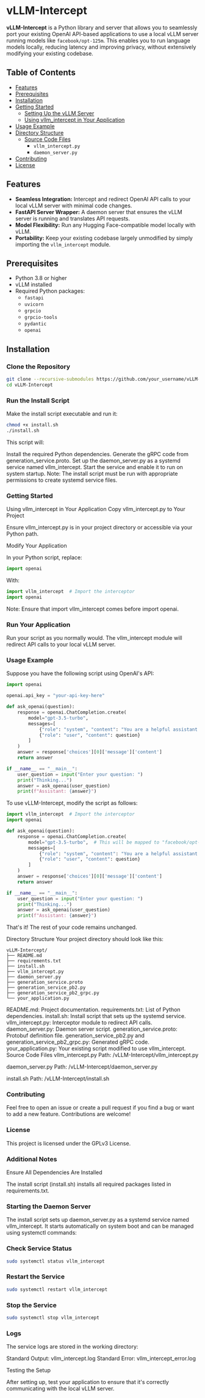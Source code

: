 # vLLM-Intercept

**vLLM-Intercept** is a Python library and server that allows you to seamlessly port your existing OpenAI API-based applications to use a local vLLM server running models like `facebook/opt-125m`. This enables you to run language models locally, reducing latency and improving privacy, without extensively modifying your existing codebase.

## Table of Contents
- [Features](#features)
- [Prerequisites](#prerequisites)
- [Installation](#installation)
- [Getting Started](#getting-started)
  - [Setting Up the vLLM Server](#setting-up-the-vllm-server)
  - [Using vllm_intercept in Your Application](#using-vllm_intercept-in-your-application)
- [Usage Example](#usage-example)
- [Directory Structure](#directory-structure)
  - [Source Code Files](#source-code-files)
    - `vllm_intercept.py`
    - `daemon_server.py`
- [Contributing](#contributing)
- [License](#license)

## Features
- **Seamless Integration:** Intercept and redirect OpenAI API calls to your local vLLM server with minimal code changes.
- **FastAPI Server Wrapper:** A daemon server that ensures the vLLM server is running and translates API requests.
- **Model Flexibility:** Run any Hugging Face-compatible model locally with vLLM.
- **Portability:** Keep your existing codebase largely unmodified by simply importing the `vllm_intercept` module.

## Prerequisites
- Python 3.8 or higher
- vLLM installed
- Required Python packages:
  - `fastapi`
  - `uvicorn`
  - `grpcio`
  - `grpcio-tools`
  - `pydantic`
  - `openai`

## Installation

### Clone the Repository

```bash
git clone --recursive-submodules https://github.com/your_username/vLLM-Intercept.git
cd vLLM-Intercept
```

### Run the Install Script
Make the install script executable and run it:

```bash
chmod +x install.sh
./install.sh
```

This script will:

Install the required Python dependencies.
Generate the gRPC code from generation_service.proto.
Set up the daemon_server.py as a systemd service named vllm_intercept.
Start the service and enable it to run on system startup.
Note: The install script must be run with appropriate permissions to create systemd service files.

### Getting Started
Using vllm_intercept in Your Application
Copy vllm_intercept.py to Your Project

Ensure vllm_intercept.py is in your project directory or accessible via your Python path.

Modify Your Application

In your Python script, replace:

```python
import openai
```
With:

```python
import vllm_intercept  # Import the interceptor
import openai
```
Note: Ensure that import vllm_intercept comes before import openai.

### Run Your Application

Run your script as you normally would. The vllm_intercept module will redirect API calls to your local vLLM server.

### Usage Example
Suppose you have the following script using OpenAI's API:

```python
import openai

openai.api_key = "your-api-key-here"

def ask_openai(question):
    response = openai.ChatCompletion.create(
        model="gpt-3.5-turbo",
        messages=[
            {"role": "system", "content": "You are a helpful assistant."},
            {"role": "user", "content": question}
        ]
    )
    answer = response['choices'][0]['message']['content']
    return answer

if __name__ == "__main__":
    user_question = input("Enter your question: ")
    print("Thinking...")
    answer = ask_openai(user_question)
    print(f"Assistant: {answer}")
```

To use vLLM-Intercept, modify the script as follows:

```python
import vllm_intercept  # Import the interceptor
import openai

def ask_openai(question):
    response = openai.ChatCompletion.create(
        model="gpt-3.5-turbo",  # This will be mapped to "facebook/opt-125m"
        messages=[
            {"role": "system", "content": "You are a helpful assistant."},
            {"role": "user", "content": question}
        ]
    )
    answer = response['choices'][0]['message']['content']
    return answer

if __name__ == "__main__":
    user_question = input("Enter your question: ")
    print("Thinking...")
    answer = ask_openai(user_question)
    print(f"Assistant: {answer}")
```
That's it! The rest of your code remains unchanged.

Directory Structure
Your project directory should look like this:

```
vLLM-Intercept/
├── README.md
├── requirements.txt
├── install.sh
├── vllm_intercept.py
├── daemon_server.py
├── generation_service.proto
├── generation_service_pb2.py
├── generation_service_pb2_grpc.py
└── your_application.py
```

README.md: Project documentation.
requirements.txt: List of Python dependencies.
install.sh: Install script that sets up the systemd service.
vllm_intercept.py: Interceptor module to redirect API calls.
daemon_server.py: Daemon server script.
generation_service.proto: Protobuf definition file.
generation_service_pb2.py and generation_service_pb2_grpc.py: Generated gRPC code.
your_application.py: Your existing script modified to use vllm_intercept.
Source Code Files
vllm_intercept.py
Path: /vLLM-Intercept/vllm_intercept.py


daemon_server.py
Path: /vLLM-Intercept/daemon_server.py


install.sh
Path: /vLLM-Intercept/install.sh


### Contributing
Feel free to open an issue or create a pull request if you find a bug or want to add a new feature. Contributions are welcome!

### License
This project is licensed under the GPLv3 License.

### Additional Notes
Ensure All Dependencies Are Installed

The install script (install.sh) installs all required packages listed in requirements.txt.

### Starting the Daemon Server

The install script sets up daemon_server.py as a systemd service named vllm_intercept. It starts automatically on system boot and can be managed using systemctl commands:

### Check Service Status

```bash
sudo systemctl status vllm_intercept
```

### Restart the Service
```bash
sudo systemctl restart vllm_intercept
```

### Stop the Service
```bash
sudo systemctl stop vllm_intercept
```

### Logs

The service logs are stored in the working directory:

Standard Output: vllm_intercept.log
Standard Error: vllm_intercept_error.log

Testing the Setup

After setting up, test your application to ensure that it's correctly communicating with the local vLLM server.